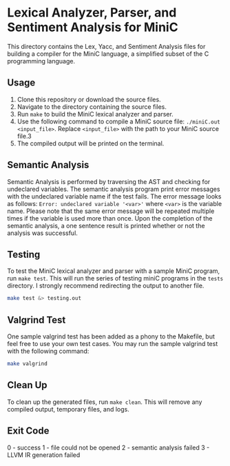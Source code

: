 # Lexical Analyzer, Parser, and Sentiment Analysis for MiniC

This directory contains the Lex, Yacc, and Sentiment Analysis files for building a compiler for the MiniC language, a simplified subset of the C programming language. 

## Usage

1. Clone this repository or download the source files.
2. Navigate to the directory containing the source files.
3. Run `make` to build the MiniC lexical analyzer and parser.
4. Use the following command to compile a MiniC source file: `./miniC.out <input_file>`. Replace `<input_file>` with the path to your MiniC source file.3
5. The compiled output will be printed on the terminal.

## Semantic Analysis

Semantic Analysis is performed by traversing the AST and checking for undeclared variables. The semantic analysis program print error messages with the undeclared variable name if the test fails. The error message looks as follows: `Error: undeclared variable '<var>'` where `<var>` is the variable name. Please note that the same error message will be repeated multiple times if the variable is used more than once. Upon the completion of the semantic analysis, a one sentence result is printed whether or not the analysis was successful. 

## Testing

To test the MiniC lexical analyzer and parser with a sample MiniC program, run `make test`. This will run the series of testing miniC programs in the `tests` directory. I strongly recommend redirecting the output to another file.
```bash
make test &> testing.out
```

## Valgrind Test

One sample valgrind test has been added as a phony to the Makefile, but feel free to use your own test cases. You may run the sample valgrind test with the following command:
```bash
make valgrind
```

## Clean Up

To clean up the generated files, run `make clean`. This will remove any compiled output, temporary files, and logs.

## Exit Code

0 - success
1 - file could not be opened
2 - semantic analysis failed
3 - LLVM IR generation failed